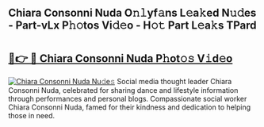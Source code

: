 ## Chiara Consonni Nuda O𝚗𝚕yf𝚊ns L𝚎a𝚔ed N𝚞𝚍es - Part-vLx P𝚑𝚘tos Vi𝚍𝚎o - H𝚘𝚝 Part L𝚎a𝚔s TPard

# <h2><a href="http://kfccmu.oniu.top/?m=Chiara+Consonni+Nuda">🔗👉 🔴 Chiara Consonni Nuda P𝚑ot𝚘𝚜 V𝚒d𝚎o</a></h2>

[![Chiara Consonni Nuda Nu𝚍e𝚜](https://i.imgur.com/0qMVB7G.gif)](http://kfccmu.oniu.top/?m=Chiara+Consonni+Nuda)
Social media thought leader Chiara Consonni Nuda, celebrated for sharing dance and lifestyle information through performances and personal blogs. Compassionate social worker Chiara Consonni Nuda, famed for their kindness and dedication to helping those in need.  

